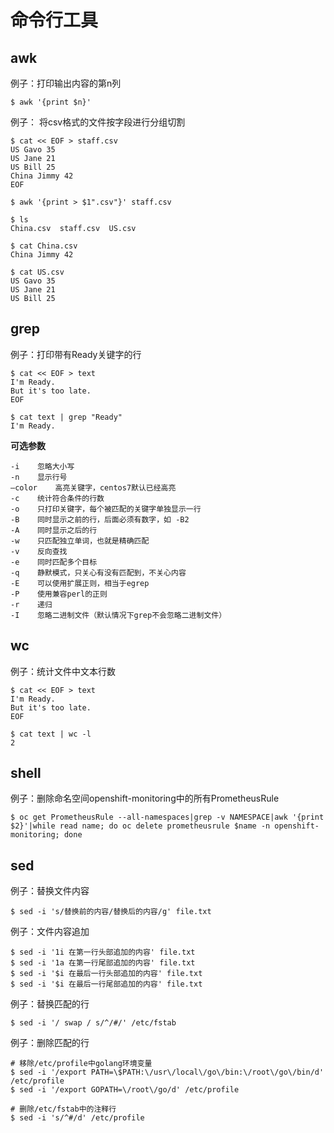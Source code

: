 # 命令行工具

## awk

例子：打印输出内容的第n列

```text
$ awk '{print $n}'
```

例子： 将csv格式的文件按字段进行分组切割

```text
$ cat << EOF > staff.csv
US Gavo 35
US Jane 21
US Bill 25
China Jimmy 42
EOF

$ awk '{print > $1".csv"}' staff.csv

$ ls
China.csv  staff.csv  US.csv

$ cat China.csv
China Jimmy 42

$ cat US.csv
US Gavo 35
US Jane 21
US Bill 25
```



## grep

例子：打印带有Ready关键字的行

```text
$ cat << EOF > text
I'm Ready.
But it's too late.
EOF

$ cat text | grep "Ready"
I'm Ready.
```

**可选参数**

```text
-i    忽略大小写
-n    显示行号
–color    高亮关键字，centos7默认已经高亮
-c    统计符合条件的行数
-o    只打印关键字，每个被匹配的关键字单独显示一行
-B    同时显示之前的行，后面必须有数字，如 -B2
-A    同时显示之后的行
-w    只匹配独立单词，也就是精确匹配
-v    反向查找
-e    同时匹配多个目标
-q    静默模式，只关心有没有匹配到，不关心内容
-E    可以使用扩展正则，相当于egrep
-P    使用兼容perl的正则
-r    递归
-I    忽略二进制文件（默认情况下grep不会忽略二进制文件）
```

## wc

例子：统计文件中文本行数

```text
$ cat << EOF > text
I'm Ready.
But it's too late.
EOF

$ cat text | wc -l
2
```

## shell

例子：删除命名空间openshift-monitoring中的所有PrometheusRule

```text
$ oc get PrometheusRule --all-namespaces|grep -v NAMESPACE|awk '{print $2}'|while read name; do oc delete prometheusrule $name -n openshift-monitoring; done
```

## sed

例子：替换文件内容

```text
$ sed -i 's/替换前的内容/替换后的内容/g' file.txt
```

例子：文件内容追加

```text
$ sed -i '1i 在第一行头部追加的内容' file.txt
$ sed -i '1a 在第一行尾部追加的内容' file.txt
$ sed -i '$i 在最后一行头部追加的内容' file.txt
$ sed -i '$i 在最后一行尾部追加的内容' file.txt
```

例子：替换匹配的行

```text
$ sed -i '/ swap / s/^/#/' /etc/fstab
```

例子：删除匹配的行

```text
# 移除/etc/profile中golang环境变量
$ sed -i '/export PATH=\$PATH:\/usr\/local\/go\/bin:\/root\/go\/bin/d' /etc/profile
$ sed -i '/export GOPATH=\/root\/go/d' /etc/profile

# 删除/etc/fstab中的注释行
$ sed -i 's/^#/d' /etc/profile
```

